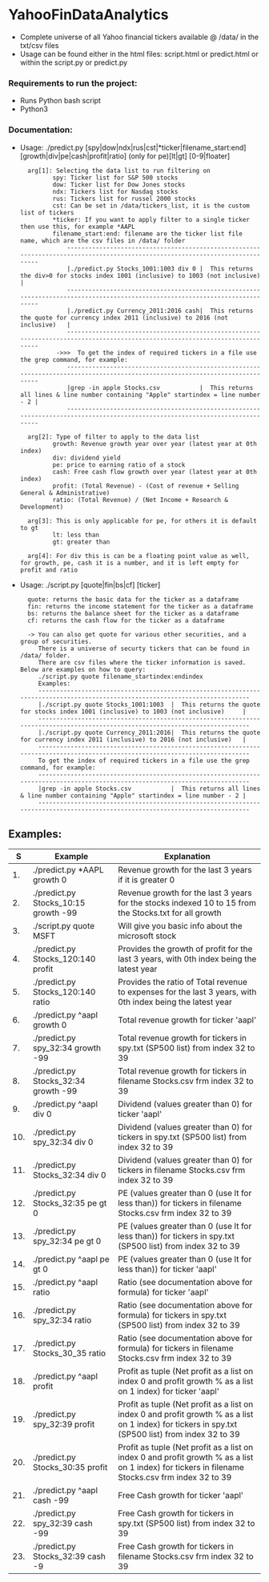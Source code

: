 # YahooFinDataAnalytics

* Complete universe of all Yahoo financial tickers available @ /data/ in the txt/csv files
* Usage can be found either in the html files: script.html or predict.html or within the script.py or predict.py

### Requirements to run the project:
* Runs Python bash script
* Python3

### Documentation:
* Usage: ./predict.py [spy|dow|ndx|rus|cst|*ticker|filename_start:end] [growth|div|pe|cash|profit|ratio] (only for pe)[lt|gt] [0-9|floater]

        arg[1]: Selecting the data list to run filtering on
               spy: Ticker list for S&P 500 stocks
               dow: Ticker list for Dow Jones stocks
               ndx: Tickers list for Nasdaq stocks
               rus: Tickers list for russel 2000 stocks
               cst: Can be set in /data/tickers_list, it is the custom list of tickers
               *ticker: If you want to apply filter to a single ticker then use this, for example *AAPL
               filename_start:end: filename are the ticker list file name, which are the csv files in /data/ folder
                   ------------------------------------------------------------------------------------------------------------------------------
                   |./predict.py Stocks_1001:1003 div 0 |  This returns the div>0 for stocks index 1001 (inclusive) to 1003 (not inclusive)     |
                   ------------------------------------------------------------------------------------------------------------------------------
                   |./predict.py Currency_2011:2016 cash|  This returns the quote for currency index 2011 (inclusive) to 2016 (not inclusive)   |
                   ------------------------------------------------------------------------------------------------------------------------------
                ->>>  To get the index of required tickers in a file use the grep command, for example:
                   ------------------------------------------------------------------------------------------------------------------------------
                   |grep -in apple Stocks.csv           |  This returns all lines & line number containing "Apple" startindex = line number - 2 |
                   ------------------------------------------------------------------------------------------------------------------------------

        arg[2]: Type of filter to apply to the data list
               growth: Revenue growth year over year (latest year at 0th index)
               div: dividend yield
               pe: price to earning ratio of a stock
               cash: Free cash flow growth over year (latest year at 0th index)
               profit: (Total Revenue) - (Cost of revenue + Selling General & Administrative)
               ratio: (Total Revenue) / (Net Income + Research & Development)

        arg[3]: This is only applicable for pe, for others it is default to gt
               lt: less than
               gt: greater than

        arg[4]: For div this is can be a floating point value as well, for growth, pe, cash it is a number, and it is left empty for profit and ratio

* Usage: ./script.py [quote|fin|bs|cf] [ticker]

        quote: returns the basic data for the ticker as a dataframe
        fin: returns the income statement for the ticker as a dataframe
        bs: returns the balance sheet for the ticker as a dataframe
        cf: returns the cash flow for the ticker as a dataframe

        -> You can also get quote for various other securities, and a group of securities.
           There is a universe of securty tickers that can be found in /data/ folder.
           There are csv files where the ticker information is saved. Below are examples on how to query:
           ./script.py quote filename_startindex:endindex
           Examples:
           ------------------------------------------------------------------------------------------------------------------------------
           |./script.py quote Stocks_1001:1003  |  This returns the quote for stocks index 1001 (inclusive) to 1003 (not inclusive)     |
           ------------------------------------------------------------------------------------------------------------------------------
           |./script.py quote Currency_2011:2016|  This returns the quote for currency index 2011 (inclusive) to 2016 (not inclusive)   |
           ------------------------------------------------------------------------------------------------------------------------------
           To get the index of required tickers in a file use the grep command, for example:
           ------------------------------------------------------------------------------------------------------------------------------
           |grep -in apple Stocks.csv           |  This returns all lines & line number containing "Apple" startindex = line number - 2 |
           ------------------------------------------------------------------------------------------------------------------------------



## Examples:

S|Example|Explanation|
--- | --- | --- |
1.|./predict.py *AAPL growth 0|Revenue growth for the last 3 years if it is greater 0|
2.|./predict.py Stocks_10:15 growth -99|Revenue growth for the last 3 years for the stocks indexed 10 to 15 from the Stocks.txt for all growth|
3.|./script.py quote MSFT|Will give you basic info about the microsoft stock|
4.|./predict.py Stocks_120:140 profit|Provides the growth of profit for the last 3 years, with 0th index being the latest year|
5.|./predict.py Stocks_120:140 ratio|Provides the ratio of Total revenue to expenses for the last 3 years, with 0th index being the latest year|
6.|./predict.py ^aapl growth 0|Total revenue growth for ticker 'aapl'|
7.|./predict.py spy_32:34 growth -99|Total revenue growth for tickers in spy.txt (SP500 list) from index 32 to 39|
8.|./predict.py Stocks_32:34 growth -99|Total revenue growth for tickers in filename Stocks.csv frm index 32 to 39|
9.|./predict.py ^aapl div 0|Dividend (values greater than 0) for ticker 'aapl'|
10.|./predict.py spy_32:34 div 0|Dividend (values greater than 0) for tickers in spy.txt (SP500 list) from index 32 to 39|
11.|./predict.py Stocks_32:34 div 0|Dividend (values greater than 0) for tickers in filename Stocks.csv frm index 32 to 39|
12.|./predict.py Stocks_32:35 pe gt 0|PE (values greater than 0 (use lt for less than)) for tickers in filename Stocks.csv frm index 32 to 39|
13.|./predict.py spy_32:34 pe gt 0|PE (values greater than 0 (use lt for less than)) for tickers in spy.txt (SP500 list) from index 32 to 39|
14.|./predict.py ^aapl pe gt 0|PE (values greater than 0 (use lt for less than)) for ticker 'aapl'|
15.|./predict.py ^aapl ratio|Ratio (see documentation above for formula) for ticker 'aapl'|
16.|./predict.py spy_32:34 ratio|Ratio (see documentation above for formula) for tickers in spy.txt (SP500 list) from index 32 to 39|
17.|./predict.py Stocks_30_35 ratio|Ratio (see documentation above for formula) for tickers in filename Stocks.csv frm index 32 to 39|
18.|./predict.py ^aapl profit|Profit as tuple (Net profit as a list on index 0 and profit growth % as a list on 1 index) for ticker 'aapl'|
19.|./predict.py spy_32:39 profit|Profit as tuple (Net profit as a list on index 0 and profit growth % as a list on 1 index)  for tickers in spy.txt (SP500 list) from index 32 to 39|
20.|./predict.py Stocks_30:35 profit|Profit as tuple (Net profit as a list on index 0 and profit growth % as a list on 1 index) for tickers in filename Stocks.csv frm index 32 to 39|
21.|./predict.py ^aapl cash -99|Free Cash growth for ticker 'aapl'|
22.|./predict.py spy_32:39 cash -99|Free Cash growth for tickers in spy.txt (SP500 list) from index 32 to 39|
23.|./predict.py Stocks_32:39 cash -9|Free Cash growth for tickers in filename Stocks.csv frm index 32 to 39|
